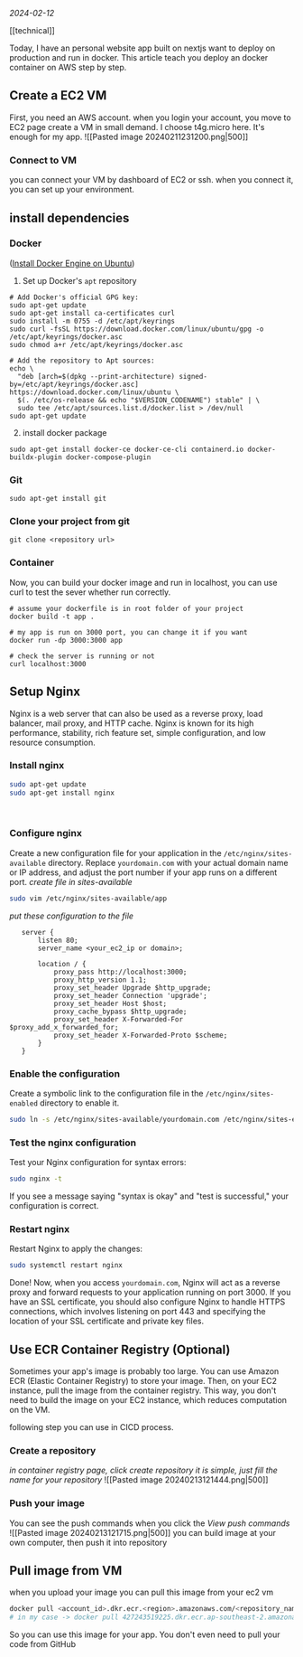 *2024-02-12*

[[technical]]

Today, I have an personal website app built on nextjs want to deploy on production and run in docker. This article teach you deploy an docker container on AWS step by step.

## Create a EC2 VM
First, you need an AWS account. 
when you login your account, you move to EC2 page create a VM in small demand.
I choose t4g.micro here. It's enough for my app.
![[Pasted image 20240211231200.png|500]]
### Connect to VM
you can connect your VM by dashboard of EC2 or ssh.
when you connect it, you can set up your environment.

## install dependencies
### Docker
([Install Docker Engine on Ubuntu](https://docs.docker.com/engine/install/ubuntu/))
1. Set up Docker's `apt` repository 
```shell
# Add Docker's official GPG key:
sudo apt-get update
sudo apt-get install ca-certificates curl
sudo install -m 0755 -d /etc/apt/keyrings
sudo curl -fsSL https://download.docker.com/linux/ubuntu/gpg -o /etc/apt/keyrings/docker.asc
sudo chmod a+r /etc/apt/keyrings/docker.asc

# Add the repository to Apt sources:
echo \
  "deb [arch=$(dpkg --print-architecture) signed-by=/etc/apt/keyrings/docker.asc] https://download.docker.com/linux/ubuntu \
  $(. /etc/os-release && echo "$VERSION_CODENAME") stable" | \
  sudo tee /etc/apt/sources.list.d/docker.list > /dev/null
sudo apt-get update
```
2. install docker package
```shell
sudo apt-get install docker-ce docker-ce-cli containerd.io docker-buildx-plugin docker-compose-plugin
```
### Git
```shell
sudo apt-get install git
```

### Clone your project from git
```shell
git clone <repository url>
```

### Container
Now, you can build your docker image and run in localhost, you can use curl to test
the sever whether run correctly.
```shell
# assume your dockerfile is in root folder of your project
docker build -t app .

# my app is run on 3000 port, you can change it if you want
docker run -dp 3000:3000 app

# check the server is running or not
curl localhost:3000
```

## Setup Nginx
Nginx is a web server that can also be used as a reverse proxy, load balancer, mail proxy, and HTTP cache. Nginx is known for its high performance, stability, rich feature set, simple configuration, and low resource consumption.

### Install nginx
```sh
sudo apt-get update
sudo apt-get install nginx
```
  
### Configure nginx
Create a new configuration file for your application in the `/etc/nginx/sites-available` directory. Replace `yourdomain.com` with your actual domain name or IP address, and adjust the port number if your app runs on a different port.
*create file in sites-available*
```sh
sudo vim /etc/nginx/sites-available/app
```
*put these configuration to the file*
```nginx
   server {
       listen 80;
       server_name <your_ec2_ip or domain>;

       location / {
           proxy_pass http://localhost:3000;
           proxy_http_version 1.1;
           proxy_set_header Upgrade $http_upgrade;
           proxy_set_header Connection 'upgrade';
           proxy_set_header Host $host;
           proxy_cache_bypass $http_upgrade;
           proxy_set_header X-Forwarded-For $proxy_add_x_forwarded_for;
           proxy_set_header X-Forwarded-Proto $scheme;
       }
   }
```

### Enable the configuration
Create a symbolic link to the configuration file in the `/etc/nginx/sites-enabled` directory to enable it.
```sh
sudo ln -s /etc/nginx/sites-available/yourdomain.com /etc/nginx/sites-enabled/
```
### Test the nginx configuration
Test your Nginx configuration for syntax errors:
```sh
sudo nginx -t
```
If you see a message saying "syntax is okay" and "test is successful," your configuration is correct.
### Restart nginx
Restart Nginx to apply the changes:
```sh
sudo systemctl restart nginx
```
Done! Now, when you access `yourdomain.com`, Nginx will act as a reverse proxy and forward requests to your application running on port 3000. If you have an SSL certificate, you should also configure Nginx to handle HTTPS connections, which involves listening on port 443 and specifying the location of your SSL certificate and private key files.

## Use ECR Container Registry (Optional)
Sometimes your app's image is probably too large. You can use Amazon ECR (Elastic Container Registry) to store your image. Then, on your EC2 instance, pull the image from the container registry. This way, you don't need to build the image on your EC2 instance, which reduces computation on the VM.

following step you can use in CICD process.
### Create a repository
*in container registry page, click create repository*
*it is simple, just fill the name for your repository*
![[Pasted image 20240213121444.png|500]]
### Push your image
You can see the push commands when you click the *View push commands*
![[Pasted image 20240213121715.png|500]]
you can build image at your own computer, then push it into repository

## Pull image from VM
when you upload your image you can pull this image from your ec2 vm
```sh
docker pull <account_id>.dkr.ecr.<region>.amazonaws.com/<repository_name>:<tag>
# in my case -> docker pull 427243519225.dkr.ecr.ap-southeast-2.amazonaws.com/my_blog:latest
```
So you can use this image for your app. You don't even need to pull your code from GitHub
